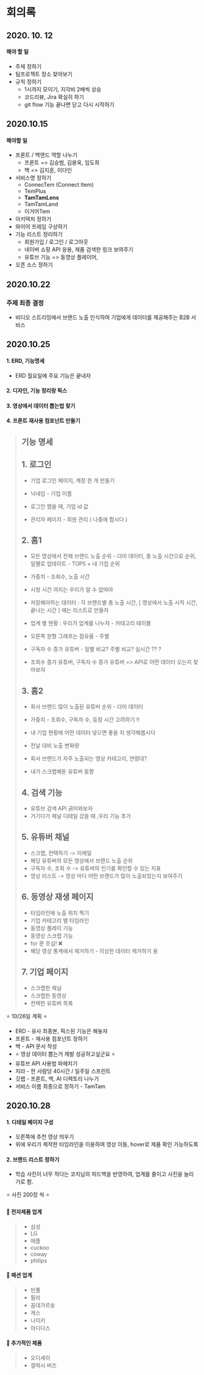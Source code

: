 # 회의록

## 2020. 10. 12

#### 해야 할 일

- 주제 정하기 
- 팀프로젝트 장소 찾아보기
- 규칙 정하기
  - 1시까지 모이기, 지각비 2배씩 상승
  - 코드리뷰, Jira 확실히 하기
  - git flow 기능 끝나면 닫고 다시 시작하기



## 2020.10.15

#### 해야할 일

- 프론트 / 백엔드 역할 나누기
  - 프론트 => 김승범, 김용욱, 임도희
  - 백 => 김지훈, 이다인 
- 서비스명 정하기
  - ConnecTem (Connect Item)
  - TemPlus
  - **TamTamLens**
  - TamTamLand
  - 이거어Tem
- 아키텍처 정하기
- 와이어 프레임 구상하기
- 기능 리스트 정리하기 
  - 회원가입 / 로그인 / 로그아웃
  - 네이버 쇼핑 API 응용, 제품 검색한 링크 보여주기
  - 유튜브 기능 => 동영상 플레이어, 
- 오픈 소스 정하기



## 2020.10.22

### 주제 최종 결정

- 비디오 스트리밍에서 브랜드 노출 인식하여 기업에게 데이터를 제공해주는 B2B 서비스 



## 2020.10.25

#### 1. ERD, 기능명세

- ERD 월요일에 주요 기능은 끝내자

#### 2. 디자인, 기능 정리랑 픽스

#### 3. 영상에서 데이터 뽑는법 찾기 

#### 4. 프론트 재사용 컴포넌트 만들기



>## 기능 명세
>
>## 1. 로그인
>
>- 기업 로그인 페이지, 계정 한 개 만들기 
>- 닉네임 - 기업 이름 
>- 로그인 했을 때, 기업 id 값 
>
>- 관리자 페이지 - 회원 관리 ( 나중에 합시다 ) 
>
>
>
>## 2. 홈1
>
>- 모든 영상에서 전체 브랜드 노출 순위 - 더미 데이터, 총 노출 시간으로 순위, 일별로 업데이트 - TOP5 + 내 기업 순위
>- 가중치 - 조회수, 노출 시간
>  - 시청 시간 까지는 우리가 알 수 없따아
>- 저장해야하는 데이터 : 각 브랜드별 총 노출 시간, [ 영상에서 노출 시작 시간, 끝나는 시간 ] 얘는 리스트로 만들자
>- 업계 별 현황 : 우리가 업계를 나누자  - 카테고리 테이블
>- 오른쪽 원형 그래프는 점유율  - 주별 
>
>- 구독자 수 증가 유튜버 - 일별 비교? 주별 비교? 실시간 ?? ?
>- 조회수 증가 유튜버, 구독자 수 증가 유튜버 => API로 어떤 데이터 오는지 찾아보쟈
>
>
>
>## 3. 홈2
>
>- 회사 브랜드 많이 노출된 유튜버 순위 - 더미 데이터
>
>  - 가중치 - 조회수, 구독자 수, 등장 시간 고려하기 !!   
>
>- 내 기업 현황에 어떤 데이터 넣으면 좋을 지 생각해봅시다 
>
>  - 전날 대비 노출 변화량
>  - 회사 브랜드가 자주 노출되는 영상 카테고리, 연령대? 
>  - 내가 스크랩해둔 유튜버 동향 
>
>  
>
>## 4. 검색 기능
>
>- 유튜브 검색 API 긁어와보자
>- 거기다가 채널 디테일 갔을 때 ,우리 기능 추가
>
>
>
>## 5. 유튜버 채널
>
>- 스크랩, 컨택하기 -> 이메일 
>- 해당 유튜버의 모든 영상에서 브랜드 노출 순위
>- 구독자 수, 조회 수 -> 유튜버의 인기를 확인할 수 있는 지표
>- 영상 리스트 -> 영상 마다 어떤 브랜드가 많이 노출되었는지 보여주기
>
>
>
>## 6. 동영상 재생 페이지
>
>- 타임라인에 노출 위치 찍기
>- 기업 카테고리 별 타임라인
>- 동영상 플레이 기능
>- 동영상 스크랩 기능
>- for 문 조심! :x:
>- 해당 영상 통계에서 제거하기 - 이상한 데이터 제거하기 용
>
>
>
>## 7. 기업 페이지
>
>- 스크랩한 채널
>- 스크랩한 동영상 
>- 컨택한 유튜버 목록 



:star: 10/26일 계획 :star:

- ERD - 유사 최종본, 픽스된 기능은 해놓쟈
- 프론트 - 재사용 컴포넌트 정하기 
- 백 - API 문서 작성 
- :star: 영상 데이터 뽑는거 제발 성공하고싶군요 :star:
- 유튜브 API 사용법 파헤치기
- 지라 - 한 사람당 40시간 / 일주일 스프린트 
- 깃랩 - 프론트, 백, AI 디렉토리 나누기
- 서비스 이름 최종으로 정하기 - TamTam 



## 2020.10.28

#### 1. 디테일 페이지 구성 

- 오른쪽에 추천 영상 띄우기 
- 위에 우리가 제작한 타임라인을 이용하여 영상 이동, hover로 제품 확인 가능하도록

#### 2. 브랜드 리스트 정하기

- 학습 사진이 너무 적다는 코치님의 피드백을 반영하여, 업계를 줄이고 사진을 늘리기로 함.

:star: 사진 200장 씩 :star:

#### :flags: 전자제품 업계

> - 삼성 
> - LG
> - 애플
> - cuckoo
> - coway
> - philips 



#### :flags: 패션 업계

> - 빈폴
> - 필라
> - 꼼데가르송
> - 게스
> - 나이키
> - 아디다스



#### :flags: 추가적인 제품

> - 오디세이
> - 갤럭시 버즈 

